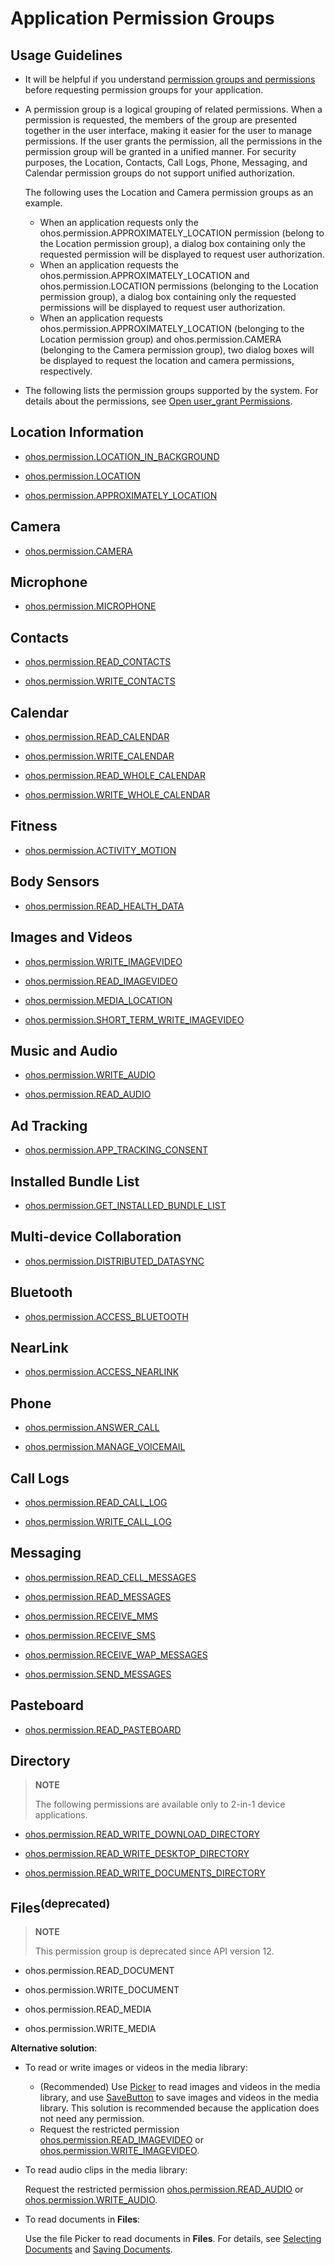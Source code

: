 # Application Permission Groups

## Usage Guidelines

- It will be helpful if you understand [permission groups and permissions](app-permission-mgmt-overview.md#permission-groups-and-permissions) before requesting permission groups for your application.

- A permission group is a logical grouping of related permissions. When a permission is requested, the members of the group are presented together in the user interface, making it easier for the user to manage permissions. If the user grants the permission, all the permissions in the permission group will be granted in a unified manner. For security purposes, the Location, Contacts, Call Logs, Phone, Messaging, and Calendar permission groups do not support unified authorization.
  
  The following uses the Location and Camera permission groups as an example.

  - When an application requests only the ohos.permission.APPROXIMATELY_LOCATION permission (belong to the Location permission group), a dialog box containing only the requested permission will be displayed to request user authorization.
  - When an application requests the ohos.permission.APPROXIMATELY_LOCATION and ohos.permission.LOCATION permissions (belonging to the Location permission group), a dialog box containing only the requested permissions will be displayed to request user authorization.
  - When an application requests ohos.permission.APPROXIMATELY_LOCATION (belonging to the Location permission group) and ohos.permission.CAMERA (belonging to the Camera permission group), two dialog boxes will be displayed to request the location and camera permissions, respectively.

- The following lists the permission groups supported by the system. For details about the permissions, see [Open user_grant Permissions](permissions-for-all-user.md).

## Location <!--Del-->Information<!--DelEnd-->

- [ohos.permission.LOCATION_IN_BACKGROUND](permissions-for-all-user.md#ohospermissionlocation_in_background)

- [ohos.permission.LOCATION](permissions-for-all-user.md#ohospermissionlocation)

- [ohos.permission.APPROXIMATELY_LOCATION](permissions-for-all-user.md#ohospermissionapproximately_location)

## Camera

- [ohos.permission.CAMERA](permissions-for-all-user.md#ohospermissioncamera)

## Microphone

- [ohos.permission.MICROPHONE](permissions-for-all-user.md#ohospermissionmicrophone)

## Contacts

- [ohos.permission.READ_CONTACTS](restricted-permissions.md#ohospermissionread_contacts)

- [ohos.permission.WRITE_CONTACTS](restricted-permissions.md#ohospermissionwrite_contacts)

## Calendar

- [ohos.permission.READ_CALENDAR](permissions-for-all-user.md#ohospermissionread_calendar)

- [ohos.permission.WRITE_CALENDAR](permissions-for-all-user.md#ohospermissionwrite_calendar)

<!--Del-->
- [ohos.permission.READ_WHOLE_CALENDAR](permissions-for-system-apps-user.md#ohospermissionread_whole_calendar)

- [ohos.permission.WRITE_WHOLE_CALENDAR](permissions-for-system-apps-user.md#ohospermissionwrite_whole_calendar)
<!--DelEnd-->

<!--RP1-->
## Fitness

- [ohos.permission.ACTIVITY_MOTION](permissions-for-all-user.md#ohospermissionactivity_motion)

## Body Sensors

- [ohos.permission.READ_HEALTH_DATA](permissions-for-all-user.md#ohospermissionread_health_data)
<!--RP1End-->

## Images and Videos

- [ohos.permission.WRITE_IMAGEVIDEO](restricted-permissions.md#ohospermissionwrite_imagevideo)

- [ohos.permission.READ_IMAGEVIDEO](restricted-permissions.md#ohospermissionread_imagevideo)

- [ohos.permission.MEDIA_LOCATION](permissions-for-all-user.md#ohospermissionmedia_location)

- [ohos.permission.SHORT_TERM_WRITE_IMAGEVIDEO](restricted-permissions.md#ohospermissionshort_term_write_imagevideo)

## Music and Audio

- [ohos.permission.WRITE_AUDIO](restricted-permissions.md#ohospermissionwrite_audio)

- [ohos.permission.READ_AUDIO](restricted-permissions.md#ohospermissionread_audio)

## <!--RP2-->Ad Tracking<!--RP2End-->

- [ohos.permission.APP_TRACKING_CONSENT](permissions-for-all-user.md#ohospermissionapp_tracking_consent)

<!--Del-->
## Installed Bundle List

- [ohos.permission.GET_INSTALLED_BUNDLE_LIST](permissions-for-system-apps-user.md#ohospermissionget_installed_bundle_list)
<!--DelEnd-->

<!--RP3-->
## Multi-device Collaboration

- [ohos.permission.DISTRIBUTED_DATASYNC](permissions-for-all-user.md#ohospermissiondistributed_datasync)

## Bluetooth

- [ohos.permission.ACCESS_BLUETOOTH](permissions-for-all-user.md#ohospermissionaccess_bluetooth)

## NearLink

- [ohos.permission.ACCESS_NEARLINK](permissions-for-all-user.md#ohospermissionaccess_nearlink)
<!--RP3End-->

<!--Del-->
## Phone

- [ohos.permission.ANSWER_CALL](permissions-for-system-apps-user.md#ohospermissionanswer_call)

- [ohos.permission.MANAGE_VOICEMAIL](permissions-for-system-apps-user.md#ohospermissionmanage_voicemail)

## Call Logs

- [ohos.permission.READ_CALL_LOG](permissions-for-system-apps-user.md#ohospermissionread_call_log)

- [ohos.permission.WRITE_CALL_LOG](permissions-for-system-apps-user.md#ohospermissionwrite_call_log)

## Messaging

- [ohos.permission.READ_CELL_MESSAGES](permissions-for-system-apps-user.md#ohospermissionread_cell_messages)

- [ohos.permission.READ_MESSAGES](permissions-for-system-apps-user.md#ohospermissionread_messages)

- [ohos.permission.RECEIVE_MMS](permissions-for-system-apps-user.md#ohospermissionreceive_mms)

- [ohos.permission.RECEIVE_SMS](permissions-for-system-apps-user.md#ohospermissionreceive_sms)

- [ohos.permission.RECEIVE_WAP_MESSAGES](permissions-for-system-apps-user.md#ohospermissionreceive_wap_messages)

- [ohos.permission.SEND_MESSAGES](permissions-for-system-apps-user.md#ohospermissionsend_messages)
<!--DelEnd-->

## Pasteboard

- [ohos.permission.READ_PASTEBOARD](restricted-permissions.md#ohospermissionread_pasteboard)

## Directory

> **NOTE**
>
> The following permissions are available only to 2-in-1 device applications.

- [ohos.permission.READ_WRITE_DOWNLOAD_DIRECTORY](permissions-for-all-user.md#ohospermissionread_write_download_directory)

- [ohos.permission.READ_WRITE_DESKTOP_DIRECTORY](restricted-permissions.md#ohospermissionread_write_desktop_directory)
- [ohos.permission.READ_WRITE_DOCUMENTS_DIRECTORY](permissions-for-all-user.md#ohospermissionread_write_documents_directory)

## Files<sup>(deprecated)</sup>

> **NOTE**
>
> This permission group is deprecated since API version 12.

<!--Del-->
- ohos.permission.READ_DOCUMENT

- ohos.permission.WRITE_DOCUMENT
<!--DelEnd-->
- ohos.permission.READ_MEDIA

- ohos.permission.WRITE_MEDIA

**Alternative solution**:

- To read or write images or videos in the media library:

  - (Recommended) Use [Picker](../../media/medialibrary/photoAccessHelper-photoviewpicker.md) to read images and videos in the media library, and use [SaveButton](../../media/medialibrary/photoAccessHelper-savebutton.md) to save images and videos in the media library. This solution is recommended because the application does not need any permission.
  - Request the restricted permission [ohos.permission.READ_IMAGEVIDEO](restricted-permissions.md#ohospermissionread_imagevideo) or [ohos.permission.WRITE_IMAGEVIDEO](restricted-permissions.md#ohospermissionwrite_imagevideo).

- To read audio clips in the media library:

  Request the restricted permission [ohos.permission.READ_AUDIO](restricted-permissions.md#ohospermissionread_audio) or [ohos.permission.WRITE_AUDIO](restricted-permissions.md#ohospermissionwrite_audio).

- To read documents in **Files**:

  Use the file Picker to read documents in **Files**. For details, see [Selecting Documents](../../file-management/select-user-file.md#selecting-documents) and [Saving Documents](../../file-management/save-user-file.md#saving-documents).
